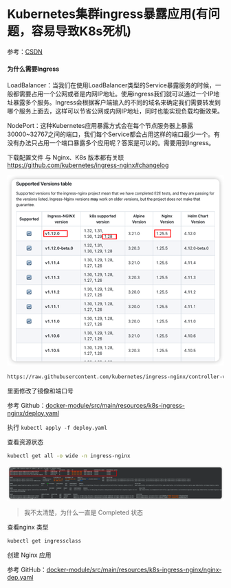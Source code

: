# Kubernetes集群ingress暴露应用(有问题，容易导致K8s死机)

参考：[CSDN](https://blog.csdn.net/m0_51510236/article/details/132536519)



#### 为什么需要Ingress

LoadBalancer：当我们在使用LoadBalancer类型的Service暴露服务的时候，一般都需要占用一个公网或者是内网IP地址。使用ingress我们就可以通过一个IP地址暴露多个服务。Ingress会根据客户端输入的不同的域名来确定我们需要转发到哪个服务上面去，这样可以节省公网或内网IP地址，同时也能实现负载均衡效果。

NodePort：这种Kubernetes应用暴露方式会在每个节点服务器上暴露30000~32767之间的端口，我们每个Service都会占用这样的端口最少一个。有没有办法只占用一个端口暴露多个应用呢？答案是可以的。需要用到Ingress。





下载配置文件 与 Nginx、K8s 版本都有关联 https://github.com/kubernetes/ingress-nginx#changelog

![image-20250103164743370](images/06%E3%80%81Kubernetes%E9%9B%86%E7%BE%A4ingress%E6%9A%B4%E9%9C%B2%E5%BA%94%E7%94%A8/image-20250103164743370.png)



```sh
https://raw.githubusercontent.com/kubernetes/ingress-nginx/controller-v1.12.0/deploy/static/provider/cloud/deploy.yaml
```

里面修改了镜像和端口号

参考 Github：[docker-module/src/main/resources/k8s-ingress-nginx/deploy.yaml](https://github.com/YuncenLiu/code-example/blob/master/docker-module/src/main/resources/k8s-ingress-nginx/deploy.yaml)

执行 `kubectl apply -f deploy.yaml `

查看资源状态

```sh
kubectl get all -o wide -n ingress-nginx
```

![image-20250103163443695](images/06%E3%80%81Kubernetes%E9%9B%86%E7%BE%A4ingress%E6%9A%B4%E9%9C%B2%E5%BA%94%E7%94%A8/image-20250103163443695.png)

> 我不太清楚，为什么一直是 Completed 状态

查看nginx 类型

```sh
kubectl get ingressclass
```

创建 Nginx 应用

参考 GitHub：[docker-module/src/main/resources/k8s-ingress-nginx/nginx-dep.yaml](https://github.com/YuncenLiu/code-example/blob/master/docker-module/src/main/resources/k8s-ingress-nginx/nginx-dep.yaml)